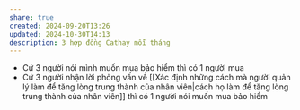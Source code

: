 ```yaml
---
share: true
created: 2024-09-20T13:26
updated: 2024-10-30T14:13
description: 3 hợp đồng Cathay mỗi tháng
---
```

- Cứ 3 người nói mình muốn mua bảo hiểm thì có 1 người mua
- Cứ 3 người nhận lời phỏng vấn về [[Xác định những cách mà người quản lý làm để tăng lòng trung thành của nhân viên|cách họ làm để tăng lòng trung thành của nhân viên]] thì có 1 người nói muốn mua bảo hiểm